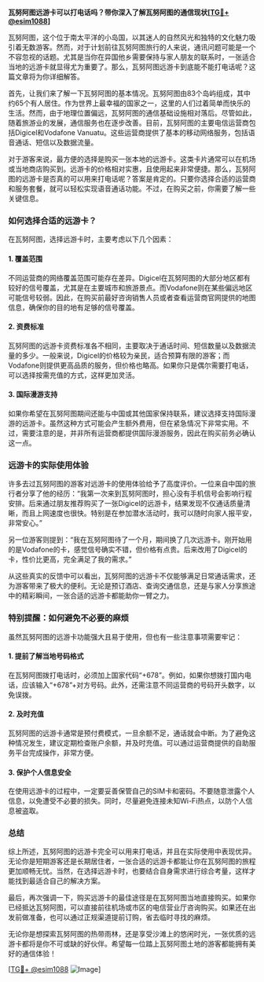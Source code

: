 **瓦努阿图远游卡可以打电话吗？带你深入了解瓦努阿图的通信现状[[TG💪+ @esim1088](https://t.me/s/esim1088)]**

瓦努阿图，这个位于南太平洋的小岛国，以其迷人的自然风光和独特的文化魅力吸引着无数游客。然而，对于计划前往瓦努阿图旅行的人来说，通讯问题可能是一个不容忽视的话题。尤其是当你在异国他乡需要保持与家人朋友的联系时，一张适合当地的远游卡就显得尤为重要了。那么，瓦努阿图远游卡到底能不能打电话呢？这篇文章将为你详细解答。

首先，让我们来了解一下瓦努阿图的基本情况。瓦努阿图由83个岛屿组成，其中约65个有人居住。作为世界上最幸福的国家之一，这里的人们过着简单而快乐的生活。然而，由于地理位置偏远，瓦努阿图的通信基础设施相对落后。尽管如此，随着旅游业的发展，通信服务也在逐步改善。目前，瓦努阿图的主要电信运营商包括Digicel和Vodafone Vanuatu。这些运营商提供了基本的移动网络服务，包括语音通话、短信以及数据流量。

对于游客来说，最方便的选择是购买一张本地的远游卡。这类卡片通常可以在机场或当地商店购买到。远游卡的价格相对实惠，且使用起来非常便捷。那么，瓦努阿图的远游卡是否真的可以用来打电话呢？答案是肯定的。只要你选择合适的运营商和服务套餐，就可以轻松实现语音通话功能。不过，在购买之前，你需要了解一些关键信息。

### 如何选择合适的远游卡？

在瓦努阿图，选择远游卡时，主要考虑以下几个因素：

#### 1. **覆盖范围**
   不同运营商的网络覆盖范围可能存在差异。Digicel在瓦努阿图的大部分地区都有较好的信号覆盖，尤其是在主要城市和旅游景点。而Vodafone则在某些偏远地区可能信号较弱。因此，在购买前最好咨询销售人员或者查看运营商官网提供的地图信息，确保你的目的地有足够的信号覆盖。

#### 2. **资费标准**
   瓦努阿图的远游卡资费标准各不相同，主要取决于通话时间、短信数量以及数据流量的多少。一般来说，Digicel的价格较为亲民，适合预算有限的游客；而Vodafone则提供更高品质的服务，但价格也略高。如果你只是偶尔需要打电话，可以选择按需充值的方式，这样更加灵活。

#### 3. **国际漫游支持**
   如果你希望在瓦努阿图期间还能与中国或其他国家保持联系，建议选择支持国际漫游的远游卡。虽然这种方式可能会产生额外费用，但在紧急情况下非常实用。不过，需要注意的是，并非所有运营商都提供国际漫游服务，因此在购买前务必确认这一点。

### 远游卡的实际使用体验

许多去过瓦努阿图的游客对远游卡的使用体验给予了高度评价。一位来自中国的旅行者分享了他的经历：“我第一次来到瓦努阿图时，担心没有手机信号会影响行程安排。后来通过朋友推荐购买了一张Digicel的远游卡，结果发现不仅通话质量清晰，而且上网速度也很快。特别是在参加潜水活动时，我可以随时向家人报平安，非常安心。”

另一位游客则提到：“我在瓦努阿图待了一个月，期间换了几次远游卡。刚开始用的是Vodafone的卡，感觉信号确实不错，但价格有点贵。后来改用了Digicel的卡，性价比更高，完全满足了我的需求。”

从这些真实的反馈中可以看出，瓦努阿图的远游卡不仅能够满足日常通话需求，还为游客带来了极大的便利。无论是预订酒店、查询交通信息，还是与家人分享旅途中的精彩瞬间，一张合适的远游卡都能助你一臂之力。

### 特别提醒：如何避免不必要的麻烦

虽然瓦努阿图的远游卡功能强大且易于使用，但也有一些注意事项需要牢记：

#### 1. **提前了解当地号码格式**
   在瓦努阿图拨打电话时，必须加上国家代码“+678”。例如，如果你想拨打国内电话，应该输入“+678”+对方号码。此外，还需注意不同运营商的号码开头数字，以免误拨。

#### 2. **及时充值**
   瓦努阿图的远游卡通常是预付费模式，一旦余额不足，通话就会中断。为了避免这种情况发生，建议定期检查账户余额，并及时充值。可以通过运营商提供的自助服务平台完成操作，非常方便。

#### 3. **保护个人信息安全**
   在使用远游卡的过程中，一定要妥善保管自己的SIM卡和密码。不要随意泄露个人信息，以免遭受不必要的损失。同时，尽量避免连接未知Wi-Fi热点，以防个人信息被盗取。

### 总结

综上所述，瓦努阿图的远游卡完全可以用来打电话，并且在实际使用中表现优异。无论你是短期游客还是长期居住者，一张合适的远游卡都能让你在瓦努阿图的旅程更加顺畅无忧。当然，在选择远游卡时，也要结合自身需求进行综合考量，这样才能找到最适合自己的解决方案。

最后，再次强调一下，购买远游卡的最佳途径是在瓦努阿图当地直接购买。如果你已经抵达瓦努阿图，可以直接前往机场或市区的电信营业厅咨询购买。如果还在出发前做准备，也可以通过正规渠道提前订购，省去临时寻找的麻烦。

无论你是想探索瓦努阿图的热带雨林，还是享受沙滩上的悠闲时光，一张优质的远游卡都将是你不可或缺的好伙伴。希望每一位踏上瓦努阿图土地的游客都能拥有美好的通信体验！

[[TG💪+ @esim1088](https://t.me/s/esim1088) ![Image](https://i.postimg.cc/4NQfJmqS/Snipaste-2025-05-13-00-14-12.png)]